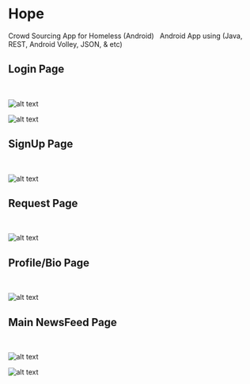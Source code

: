 # Hope
Crowd Sourcing App for Homeless (Android)
&nbsp;
Android App using (Java, REST, Android Volley, JSON, & etc)
&nbsp;

## Login Page
&nbsp;

![alt text](https://github.com/whl827/Hope/blob/master/Pictures/1.jpg)
&nbsp;

![alt text](https://github.com/whl827/Hope/blob/master/Pictures/Login.png)
&nbsp;

## SignUp Page
&nbsp;

![alt text](https://github.com/whl827/Hope/blob/master/Pictures/2.jpg)
&nbsp;

## Request Page
&nbsp;

![alt text](https://github.com/whl827/Hope/blob/master/Pictures/3.jpg)
&nbsp;

## Profile/Bio Page
&nbsp;

![alt text](https://github.com/whl827/Hope/blob/master/Pictures/4.jpg)
&nbsp;

## Main NewsFeed Page
&nbsp;

![alt text](https://github.com/whl827/Hope/blob/master/Pictures/5.jpg)
&nbsp;

![alt text](https://github.com/whl827/Hope/blob/master/Pictures/6.jpg)
